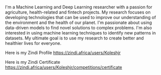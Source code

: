 I'm a Machine Learning and Deep Learning researcher with a passion for agriculture, health-related and fintech projects. My research focuses on developing technologies that can be used to improve our understanding of the environment and the health of our planet. I'm passionate about using data-driven models to find novel solutions to complex problems. I'm also interested in using machine learning techniques to identify new patterns in datasets. My ultimate goal is to use my research to create better and healthier lives for everyone.

Here is my Zindi Profile
https://zindi.africa/users/Koleshjr

Here is my Zindi Certificate
https://zindi.africa/users/Koleshjr/competitions/certificate



<!---
koleshjr/koleshjr is a ✨ special ✨ repository because its `README.md` (this file) appears on your GitHub profile.
You can click the Preview link to take a look at your changes.
--->
